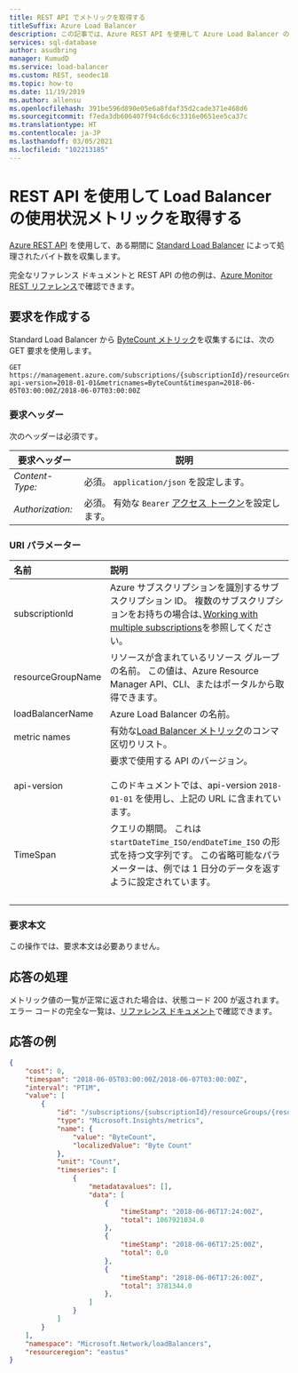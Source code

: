 ```yaml
---
title: REST API でメトリックを取得する
titleSuffix: Azure Load Balancer
description: この記事では、Azure REST API を使用して Azure Load Balancer の正常性および使用状況メトリックを収集する操作を開始します。
services: sql-database
author: asudbring
manager: KumudD
ms.service: load-balancer
ms.custom: REST, seodec18
ms.topic: how-to
ms.date: 11/19/2019
ms.author: allensu
ms.openlocfilehash: 391be596d890e05e6a8fdaf35d2cade371e468d6
ms.sourcegitcommit: f7eda3db606407f94c6dc6c3316e0651ee5ca37c
ms.translationtype: HT
ms.contentlocale: ja-JP
ms.lasthandoff: 03/05/2021
ms.locfileid: "102213185"
---
```

# <a name="get-load-balancer-usage-metrics-using-the-rest-api"></a>REST API を使用して Load Balancer の使用状況メトリックを取得する

[Azure REST API](/rest/api/azure/) を使用して、ある期間に [Standard Load Balancer](./load-balancer-overview.md) によって処理されたバイト数を収集します。

完全なリファレンス ドキュメントと REST API の他の例は、[Azure Monitor REST リファレンス](/rest/api/monitor)で確認できます。 

## <a name="build-the-request"></a>要求を作成する

Standard Load Balancer から [ByteCount メトリック](./load-balancer-standard-diagnostics.md#multi-dimensional-metrics)を収集するには、次の GET 要求を使用します。 

```http
GET https://management.azure.com/subscriptions/{subscriptionId}/resourceGroups/{resourceGroupName}/providers/Microsoft.Network/loadBalancers/{loadBalancerName}/providers/microsoft.insights/metrics?api-version=2018-01-01&metricnames=ByteCount&timespan=2018-06-05T03:00:00Z/2018-06-07T03:00:00Z
```

### <a name="request-headers"></a>要求ヘッダー

次のヘッダーは必須です｡ 

|要求ヘッダー|説明|  
|--------------------|-----------------|  
|*Content-Type:*|必須。 `application/json` を設定します。|  
|*Authorization:*|必須。 有効な `Bearer` [アクセス トークン](/rest/api/azure/#authorization-code-grant-interactive-clients)を設定します。 |  

### <a name="uri-parameters"></a>URI パラメーター

| 名前 | 説明 |
| :--- | :---------- |
| subscriptionId | Azure サブスクリプションを識別するサブスクリプション ID。 複数のサブスクリプションをお持ちの場合は､[Working with multiple subscriptions](/cli/azure/manage-azure-subscriptions-azure-cli)を参照してください｡ |
| resourceGroupName | リソースが含まれているリソース グループの名前。 この値は、Azure Resource Manager API、CLI、またはポータルから取得できます。 |
| loadBalancerName | Azure Load Balancer の名前。 |
| metric names | 有効な[Load Balancer メトリック](./load-balancer-standard-diagnostics.md)のコンマ区切りリスト。 |
| api-version | 要求で使用する API のバージョン。<br /><br /> このドキュメントでは、api-version `2018-01-01` を使用し、上記の URL に含まれています。  |
| TimeSpan | クエリの期間。 これは `startDateTime_ISO/endDateTime_ISO` の形式を持つ文字列です。 この省略可能なパラメーターは、例では 1 日分のデータを返すように設定されています。 |
| &nbsp; | &nbsp; |

### <a name="request-body"></a>要求本文

この操作では、要求本文は必要ありません。

## <a name="handle-the-response"></a>応答の処理

メトリック値の一覧が正常に返された場合は、状態コード 200 が返されます。 エラー コードの完全な一覧は、[リファレンス ドキュメント](/rest/api/monitor/metrics/list#errorresponse)で確認できます。

## <a name="example-response"></a>応答の例 

```json
{
    "cost": 0,
    "timespan": "2018-06-05T03:00:00Z/2018-06-07T03:00:00Z",
    "interval": "PT1M",
    "value": [
        {
            "id": "/subscriptions/{subscriptionId}/resourceGroups/{resourceGroupName}/providers/Microsoft.Network/loadBalancers/{loadBalancerName}/providers/Microsoft.Insights/metrics/ByteCount",
            "type": "Microsoft.Insights/metrics",
            "name": {
                "value": "ByteCount",
                "localizedValue": "Byte Count"
            },
            "unit": "Count",
            "timeseries": [
                {
                    "metadatavalues": [],
                    "data": [
                        {
                            "timeStamp": "2018-06-06T17:24:00Z",
                            "total": 1067921034.0
                        },
                        {
                            "timeStamp": "2018-06-06T17:25:00Z",
                            "total": 0.0
                        },
                        {
                            "timeStamp": "2018-06-06T17:26:00Z",
                            "total": 3781344.0
                        },
                    ]
                }
            ]
        }
    ],
    "namespace": "Microsoft.Network/loadBalancers",
    "resourceregion": "eastus"
}
```